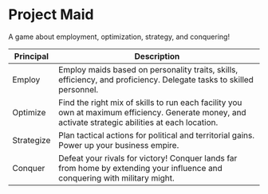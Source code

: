 # Project Maid

A game about employment, optimization, strategy, and conquering!

| Principal  | Description                                                                                                                                         |
| ---------- | --------------------------------------------------------------------------------------------------------------------------------------------------- |
| Employ     | Employ maids based on personality traits, skills, efficiency, and proficiency. Delegate tasks to skilled personnel.                                 |
| Optimize   | Find the right mix of skills to run each facility you own at maximum efficiency. Generate money, and activate strategic abilities at each location. |
| Strategize | Plan tactical actions for political and territorial gains. Power up your business empire.                                                           |
| Conquer    | Defeat your rivals for victory! Conquer lands far from home by extending your influence and conquering with military might.                         |
